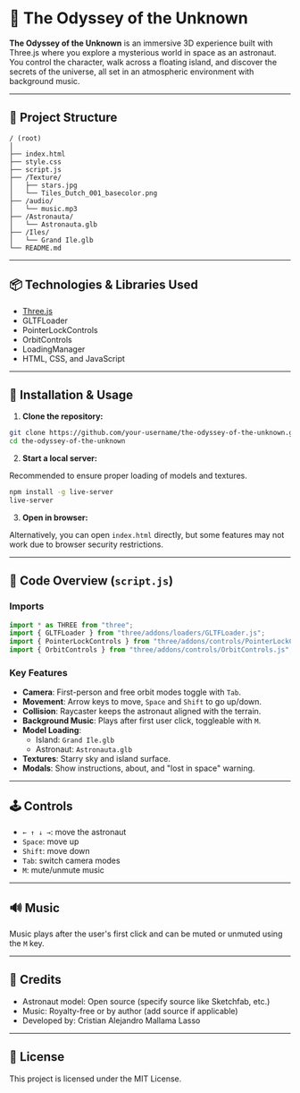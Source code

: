 # 🌌 The Odyssey of the Unknown

**The Odyssey of the Unknown** is an immersive 3D experience built with Three.js where you explore a mysterious world in space as an astronaut. You control the character, walk across a floating island, and discover the secrets of the universe, all set in an atmospheric environment with background music.

---

## 📁 Project Structure

```
/ (root)
│
├── index.html
├── style.css
├── script.js
├── /Texture/
│   ├── stars.jpg
│   └── Tiles_Dutch_001_basecolor.png
├── /audio/
│   └── music.mp3
├── /Astronauta/
│   └── Astronauta.glb
├── /Iles/
│   └── Grand Ile.glb
└── README.md
```

---

## 📦 Technologies & Libraries Used

- [Three.js](https://threejs.org/)
- GLTFLoader
- PointerLockControls
- OrbitControls
- LoadingManager
- HTML, CSS, and JavaScript

---

## 🚀 Installation & Usage

1. **Clone the repository:**

```bash
git clone https://github.com/your-username/the-odyssey-of-the-unknown.git
cd the-odyssey-of-the-unknown
```

2. **Start a local server:**

Recommended to ensure proper loading of models and textures.

```bash
npm install -g live-server
live-server
```

3. **Open in browser:**

Alternatively, you can open `index.html` directly, but some features may not work due to browser security restrictions.

---

## 🧠 Code Overview (`script.js`)

### Imports

```js
import * as THREE from "three";
import { GLTFLoader } from "three/addons/loaders/GLTFLoader.js";
import { PointerLockControls } from "three/addons/controls/PointerLockControls.js";
import { OrbitControls } from "three/addons/controls/OrbitControls.js";
```

### Key Features

- **Camera**: First-person and free orbit modes toggle with `Tab`.
- **Movement**: Arrow keys to move, `Space` and `Shift` to go up/down.
- **Collision**: Raycaster keeps the astronaut aligned with the terrain.
- **Background Music**: Plays after first user click, toggleable with `M`.
- **Model Loading**:
  - Island: `Grand Ile.glb`
  - Astronaut: `Astronauta.glb`
- **Textures**: Starry sky and island surface.
- **Modals**: Show instructions, about, and "lost in space" warning.

---

## 🕹️ Controls

- `← ↑ ↓ →`: move the astronaut
- `Space`: move up
- `Shift`: move down
- `Tab`: switch camera modes
- `M`: mute/unmute music

---

## 🔊 Music

Music plays after the user's first click and can be muted or unmuted using the `M` key.

---

## 🧱 Credits

- Astronaut model: Open source (specify source like Sketchfab, etc.)
- Music: Royalty-free or by author (add source if applicable)
- Developed by: Cristian Alejandro Mallama Lasso

---

## 📄 License

This project is licensed under the MIT License.
